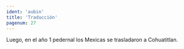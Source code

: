 ```yaml
---
ident: 'aubin'
title: 'Traducción'
pagenum: 27
---
```

Luego, en el año 1 pedernal los Mexicas se trasladaron a Cohuatitlan.
